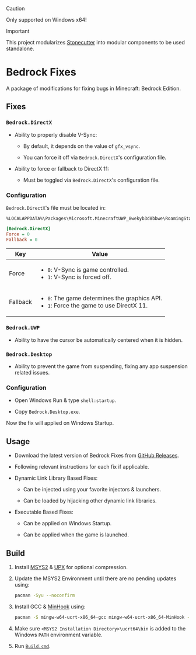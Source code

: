 
> [!CAUTION]
> Only supported on Windows x64!

> [!IMPORTANT]
> This project modularizes [Stonecutter](https://github.com/Aetopia/Stonecutter) into modular components to be used standalone.  

# Bedrock Fixes
A package of modifications for fixing bugs in Minecraft: Bedrock Edition.

## Fixes

### `Bedrock.DirectX`

- Ability to properly disable V-Sync:

    - By default, it depends on the value of `gfx_vsync`.

    - You can force it off via `Bedrock.DirectX`'s configuration file.

- Ability to force or fallback to DirectX 11:

    - Must be toggled via `Bedrock.DirectX`'s configuration file.

### Configuration

`Bedrock.DirectX`'s file must be located in:

```
%LOCALAPPDATA%\Packages\Microsoft.MinecraftUWP_8wekyb3d8bbwe\RoamingState\Bedrock.DirectX.ini
```

```ini
[Bedrock.DirectX]
Force = 0
Fallback = 0
```

|Key|Value|
|-|-|
|Force|<ul><li>`0`: V-Sync is game controlled.</li><li>`1`: V-Sync is forced off.</li><ul>|
|Fallback|<ul><li>`0`: The game determines the graphics API.</li><li>`1`: Force the game to use DirectX 11.</li><ul>|


### `Bedrock.UWP`

- Ability to have the cursor be automatically centered when it is hidden.

### `Bedrock.Desktop`

- Ability to prevent the game from suspending, fixing any app suspension related issues.

### Configuration

- Open Windows Run & type `shell:startup`.

- Copy `Bedrock.Desktop.exe`.

Now the fix will applied on Windows Startup.


## Usage

- Download the latest version of Bedrock Fixes from [GitHub Releases](https://github.com/Aetopia/Bedrock.Fixes/releases).

- Following relevant instructions for each fix if applicable.

- Dynamic Link Library Based Fixes:

    - Can be injected using your favorite injectors & launchers.

    - Can be loaded by hijacking other dynamic link libraries.

- Executable Based Fixes:

    - Can be applied on Windows Startup.

    - Can be applied when the game is launched.

## Build
1. Install [MSYS2](https://www.msys2.org/) & [UPX](https://upx.github.io/) for optional compression.

2. Update the MSYS2 Environment until there are no pending updates using:

    ```bash
    pacman -Syu --noconfirm
    ```

3. Install GCC & [MinHook](https://github.com/TsudaKageyu/minhook) using:

    ```bash
    pacman -S mingw-w64-ucrt-x86_64-gcc mingw-w64-ucrt-x86_64-MinHook --noconfirm
    ```

3. Make sure `<MSYS2 Installation Directory>\ucrt64\bin` is added to the Windows `PATH` environment variable.

4. Run [`Build.cmd`](src/Build.cmd).

